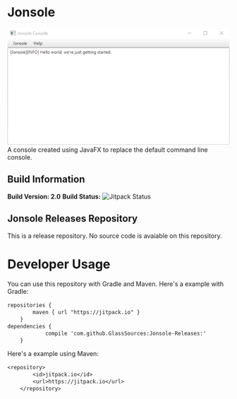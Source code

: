# Jonsole
![Jonsole 2 Screenshot](/images/Design2.0.png)
A console created using JavaFX to replace the default command line console.  
## Build Information
**Build Version: 2.0**
**Build Status:** ![Jitpack Status](https://img.shields.io/github/tag/GlassSources/Jonsole-Releases.svg?label=JitPack)
## Jonsole Releases Repository
This is a release repository. No source code is avaiable on this repository.

# Developer Usage
You can use this repository with Gradle and Maven.
Here's a example with Gradle:
```
repositories {
        maven { url "https://jitpack.io" }
    }
dependencies {
	        compile 'com.github.GlassSources:Jonsole-Releases:'
	}
```
Here's a example using Maven:
```
<repository>
	    <id>jitpack.io</id>
	    <url>https://jitpack.io</url>
	</repository>

```